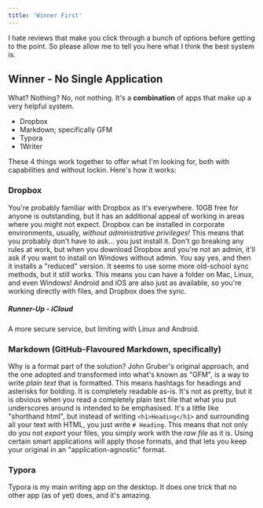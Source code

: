 ```yaml
---
title: 'Winner First'
---
```


I hate reviews that make you click through a bunch of options before getting to the point. So please allow me to tell you here what I think the best system is.

## Winner - No Single Application

What? Nothing? No, not nothing. It's a **combination** of apps that make up a very helpful system.

- Dropbox
- Markdown; specifically GFM
- Typora
- 1Writer

These 4 things work together to offer what I'm looking for, both with capabilities and without lockin. Here's how it works:

### Dropbox
You're probably familiar with Dropbox as it's everywhere. 10GB free for anyone is outstanding, but it has an additional appeal of working in areas where you might not expect. Dropbox can be installed in corporate environments, usually, _without administrative privileges!_ This means that you probably don't have to ask... you just install it. Don't go breaking any rules at work, but when you download Dropbox and you're not an admin, it'll ask if you want to install on Windows without admin. You say yes, and then it installs a "reduced" version. It seems to use some more old-school sync methods, but it still works. This means you can have a folder on Mac, Linux, and even Windows! Android and iOS are also just as available, so you're working directly with files, and Dropbox does the sync.

##### Runner-Up - iCloud
A more secure service, but limiting with Linux and Android.

### Markdown (GitHub-Flavoured Markdown, specifically)
Why is a format part of the solution? John Gruber's original approach, and the one adopted and transformed into what's known as "GFM", is a way to write _plain text_ that is formatted. This means hashtags for headings and asterisks for bolding. It is completely readable as-is. It's not as pretty, but it is obvious when you read a completely plain text file that what you put underscores around is intended to be emphasised. It's a little like "shorthand html", but instead of writing `<h1>Heading</h1>` and surrounding all your text with HTML, you just write `# Heading`. This means that not only do you not _export_ your files, you simply work with the _raw file_ as it is. Using certain smart applications will apply those formats, and that lets you keep your original in an "application-agnostic" format.

### Typora
Typora is my main writing app on the desktop. It does one trick that no other app (as of yet) does, and it's amazing.